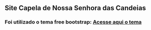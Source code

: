 ## Site Capela de Nossa Senhora das Candeias 

### Foi utilizado o tema free bootstrap: [Acesse aqui o tema](https://startbootstrap.com/previews/grayscale)  
